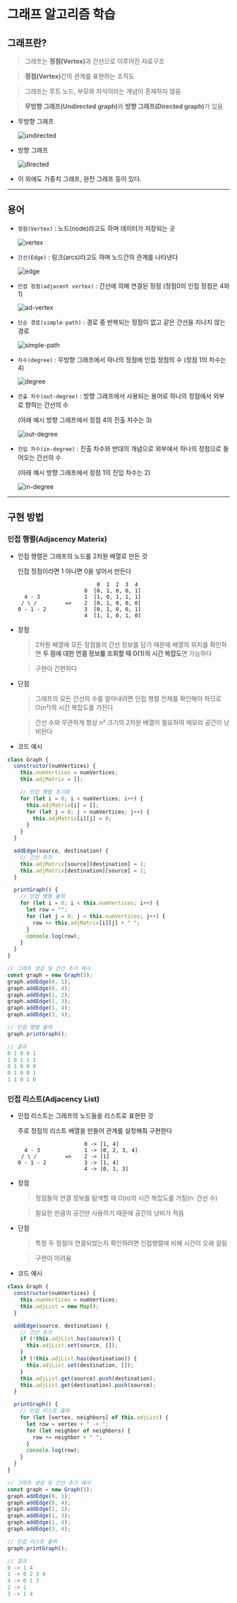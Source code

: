 # 그래프 알고리즘 학습

## 그래프란?

> 그래프는 <strong>정점(Vertex)</strong>과 간선으로 이루어진 자료구조

> <strong>정점(Vertex)</strong>간의 관계를 표현하는 조직도

> 그래프는 루트 노드, 부모와 자식이라는 개념이 존재하지 않음

> <strong>무방향 그래프(Undirected graph)</strong>와 <strong>방향 그래프(Directed graph)</strong>가 있음

- 무방향 그래프

  ![undirected](./img/undirected.png)

- 방향 그래프

  ![directed](./img/directed.png)

- 이 외에도 가중치 그래프, 완전 그래프 등이 있다.

---

## 용어

- `정점(Vertex)` : 노드(node)라고도 하며 데이터가 저장되는 곳

  ![vertex](./img/vertex.png)

- `간선(Edge)` : 링크(arcs)라고도 하며 노드간의 관계를 나타낸다

  ![edge](./img/edge.png)

- `인접 정점(adjacent vertex)` : 간선에 의해 연결된 정점 (정점0의 인접 정점은 4와 1)

  ![ad-vertex](./img/ad-vertex.png)

- `단순 경로(simple-path)` : 경로 중 반복되는 정점이 없고 같은 간선을 지나지 않는 경로

  ![simple-path](./img/simple-path.png)

- `차수(degree)` : 무방향 그래프에서 하나의 정점에 인접 정점의 수 (정점 1의 차수는 4)

  ![degree](./img/degree.png)

- `진출 차수(out-degree)` : 방향 그래프에서 사용되는 용어로 하나의 정점에서 외부로 향하는 간선의 수

  (아래 예시 방향 그래프에서 정점 4의 진출 차수는 3)

  ![out-degree](./img/out-degree.png)

- `진입 차수(in-degree)` : 진출 차수와 반대의 개념으로 외부에서 하나의 정점으로 들어오는 간선의 수

  (아래 예시 방향 그래프에서 정점 1의 진입 차수는 2)

  ![in-degree](./img/in-degree.png)

---

## 구현 방법

### 인접 행렬(Adjacency Materix)

- 인접 행렬은 그래프의 노드를 2차원 배열로 만든 것

  인접 정점이라면 1 아니면 0을 넣어서 만든다

  ```
                           0  1  2  3  4
                       0  [0, 1, 0, 0, 1]
    4 - 3              1  [1, 0, 1, 1, 1]
   / \ /         =>    2  [0, 1, 0, 0, 0]
  0 - 1 - 2            3  [0, 1, 0, 0, 1]
                       4  [1, 1, 0, 1, 0]
  ```

- 장점

  > 2차원 배열에 모든 정점들의 간선 정보를 담기 때문에 배열의 위치를 확인하면 **두 점에 대한 연결 정보를 조회할 때 O(1)의 시간 복잡도**면 가능하다

  > 구현이 간편하다

- 단점

  > 그래프의 모든 간선의 수를 알아내려면 인접 행렬 전체를 확인해야 하므로 O(n²)의 시간 복잡도를 가진다

  > 간선 수와 무관하게 항상 n² 크기의 2차원 배열이 필요하여 메모리 공간이 낭비된다

- 코드 예시

```javascript
class Graph {
  constructor(numVertices) {
    this.numVertices = numVertices;
    this.adjMatrix = [];

    // 인접 행렬 초기화
    for (let i = 0; i < numVertices; i++) {
      this.adjMatrix[i] = [];
      for (let j = 0; j < numVertices; j++) {
        this.adjMatrix[i][j] = 0;
      }
    }
  }

  addEdge(source, destination) {
    // 간선 추가
    this.adjMatrix[source][destination] = 1;
    this.adjMatrix[destination][source] = 1;
  }

  printGraph() {
    // 인접 행렬 출력
    for (let i = 0; i < this.numVertices; i++) {
      let row = "";
      for (let j = 0; j < this.numVertices; j++) {
        row += this.adjMatrix[i][j] + " ";
      }
      console.log(row);
    }
  }
}

// 그래프 생성 및 간선 추가 예시
const graph = new Graph(5);
graph.addEdge(0, 1);
graph.addEdge(0, 4);
graph.addEdge(1, 2);
graph.addEdge(1, 3);
graph.addEdge(1, 4);
graph.addEdge(3, 4);

// 인접 행렬 출력
graph.printGraph();

// 결과
0 1 0 0 1
1 0 1 1 1
0 1 0 0 0
0 1 0 0 1
1 1 0 1 0
```

### 인접 리스트(Adjacency List)

- 인접 리스트는 그래프의 노드들을 리스트로 표현한 것

  주로 정점의 리스트 배열을 만들어 관계를 설정해줘 구현한다

  ```
                       0 -> [1, 4]
    4 - 3              1 -> [0, 2, 3, 4]
   / \ /         =>    2 -> [1]
  0 - 1 - 2            3 -> [1, 4]
                       4 -> [0, 1, 3]
  ```

- 장점

  > 정점들의 연결 정보를 탐색할 때 O(n)의 시간 복잡도를 가짐(n: 간선 수)

  > 필요한 만큼의 공간만 사용하기 때문에 공간의 낭비가 적음

- 단점

  > 특정 두 정점이 연결되었는지 확인하려면 인접행렬에 비해 시간이 오래 걸림

  > 구현이 어려움

- 코드 예시

```javascript
class Graph {
  constructor(numVertices) {
    this.numVertices = numVertices;
    this.adjList = new Map();
  }

  addEdge(source, destination) {
    // 간선 추가
    if (!this.adjList.has(source)) {
      this.adjList.set(source, []);
    }
    if (!this.adjList.has(destination)) {
      this.adjList.set(destination, []);
    }
    this.adjList.get(source).push(destination);
    this.adjList.get(destination).push(source);
  }

  printGraph() {
    // 인접 리스트 출력
    for (let [vertex, neighbors] of this.adjList) {
      let row = vertex + " -> ";
      for (let neighbor of neighbors) {
        row += neighbor + " ";
      }
      console.log(row);
    }
  }
}

// 그래프 생성 및 간선 추가 예시
const graph = new Graph(5);
graph.addEdge(0, 1);
graph.addEdge(0, 4);
graph.addEdge(1, 2);
graph.addEdge(1, 3);
graph.addEdge(1, 4);
graph.addEdge(3, 4);

// 인접 리스트 출력
graph.printGraph();

// 결과
0 -> 1 4 
1 -> 0 2 3 4
4 -> 0 1 3
2 -> 1
3 -> 1 4
```